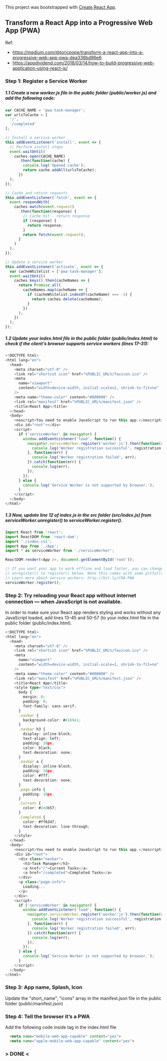This project was bootstrapped with [Create React App](https://github.com/facebook/create-react-app).

## Transform a React App into a Progressive Web App (PWA)
Ref: 
- https://medium.com/@toricpope/transform-a-react-app-into-a-progressive-web-app-pwa-dea336bd96e6
- https://appdividend.com/2018/03/14/how-to-build-progressive-web-application-using-react-js/

### Step 1: Register a Service Worker
##### 1.1 Create a new worker.js file in the public folder (public/worker.js) and add the following code:
```typescript
var CACHE_NAME = 'pwa-task-manager';
var urlsToCache = [
  '/',
  '/completed'
];

// Install a service worker
this.addEventListener('install', event => {
  // Perform install steps
  event.waitUntil(
    caches.open(CACHE_NAME)
      .then(function(cache) {
        console.log('Opened cache');
        return cache.addAll(urlsToCache);
      })
  );
});

// Cache and return requests
this.addEventListener('fetch', event => {
  event.respondWith(
    caches.match(event.request)
      .then(function(response) {
        // Cache hit - return response
        if (response) {
          return response;
        }
        return fetch(event.request);
      }
    )
  );
});

// Update a service worker
this.addEventListener('activate', event => {
  var cacheWhitelist = ['pwa-task-manager'];
  event.waitUntil(
    caches.keys().then(cacheNames => {
      return Promise.all(
        cacheNames.map(cacheName => {
          if (cacheWhitelist.indexOf(cacheName) === -1) {
            return caches.delete(cacheName);
          }
        })
      );
    })
  );
});
```
##### 1.2 Update your index.html file in the public folder (public/index.html) to check if the client’s browser supports service workers (lines 17–31):
```typescript
<!DOCTYPE html>
<html lang="en">
  <head>
    <meta charset="utf-8" />
    <link rel="shortcut icon" href="%PUBLIC_URL%/favicon.ico" />
    <meta
      name="viewport"
      content="width=device-width, initial-scale=1, shrink-to-fit=no"
    />
    <meta name="theme-color" content="#000000" />
    <link rel="manifest" href="%PUBLIC_URL%/manifest.json" />
    <title>React App</title>
  </head>
  <body>
    <noscript>You need to enable JavaScript to run this app.</noscript>
    <div id="root"></div>
    <script>
      if ('serviceWorker' in navigator) {
        window.addEventListener('load', function() {
          navigator.serviceWorker.register('worker.js').then(function(registration) {
            console.log('Worker registration successful', registration.scope);
          }, function(err) {
            console.log('Worker registration failed', err);
          }).catch(function(err) {
            console.log(err);
          });
        });
      } else {
        console.log('Service Worker is not supported by browser.');
      }
    </script>
  </body>
</html>
```
##### 1.3 Now, update line 12 of index.js in the src folder (src/index.js) from serviceWorker.unregister() to serviceWorker.register().

```typescript
import React from 'react';
import ReactDOM from 'react-dom';
import './index.css';
import App from './App';
import * as serviceWorker from './serviceWorker';

ReactDOM.render(<App />, document.getElementById('root'));

// If you want your app to work offline and load faster, you can change
// unregister() to register() below. Note this comes with some pitfalls.
// Learn more about service workers: http://bit.ly/CRA-PWA
serviceWorker.register();
```
### Step 2: Try reloading your React app without internet connection — when JavaScript is not available.
In order to make sure your React app renders styling and works without any JavaScript loaded, add lines 13–45 and 50–57 (to your index.html file in the public folder (public/index.html).
```typescript
<!DOCTYPE html>
<html lang="en">
  <head>
    <meta charset="utf-8" />
    <link rel="shortcut icon" href="%PUBLIC_URL%/favicon.ico" />
    <meta
      name="viewport"
      content="width=device-width, initial-scale=1, shrink-to-fit=no"
    />
    <meta name="theme-color" content="#000000" />
    <link rel="manifest" href="%PUBLIC_URL%/manifest.json" />
    <title>React App</title>
    <style type="text/css">
      body {
        margin: 0;
        padding: 0;
        font-family: sans-serif;
      }
      .navbar {
        background-color: #4169e1;
      }
      .navbar h3 {
        display: inline-block;
        text-align: left;
        padding: 10px;
        color: black;
        text-decoration: none;
      }
      .navbar a {
        display: inline-block;
        padding: 10px;
        color: #fff;
        text-decoration: none;
      }
      .page-info {
        padding: 10px;
      }
      .Current {
        color: #2e8b57;
      }
      .Completed {
        color: #ff6347;
        text-decoration: line-through;
      }
    </style>
  </head>
  <body>
    <noscript>You need to enable JavaScript to run this app.</noscript>
    <div id="root">
      <div class="navbar">
        <h3>Task Manager</h3>
        <a href="/">Current Tasks</a>
        <a href="/completed">Completed Tasks</a>
      </div>
      <p class="page-info">
        Loading...
      </p>
    </div>
    <script>
      if ('serviceWorker' in navigator) {
        window.addEventListener('load', function() {
          navigator.serviceWorker.register('worker.js').then(function(registration) {
            console.log('Worker registration successful', registration.scope);
          }, function(err) {
            console.log('Worker registration failed', err);
          }).catch(function(err) {
            console.log(err);
          });
        });
      } else {
        console.log('Service Worker is not supported by browser.');
      }
    </script>
  </body>
</html>
```
### Step 3: App name, Splash, Icon
Update the "short_name", "icons" array in the manifest.json file in the public folder (public/manifest.json)

### Step 4: Tell the browser it’s a PWA
Add the following code inside <head> tag in the index.html file
```html
  <meta name="mobile-web-app-capable" content="yes">
  <meta name="apple-mobile-web-app-capable" content="yes">
```

### > DONE <
